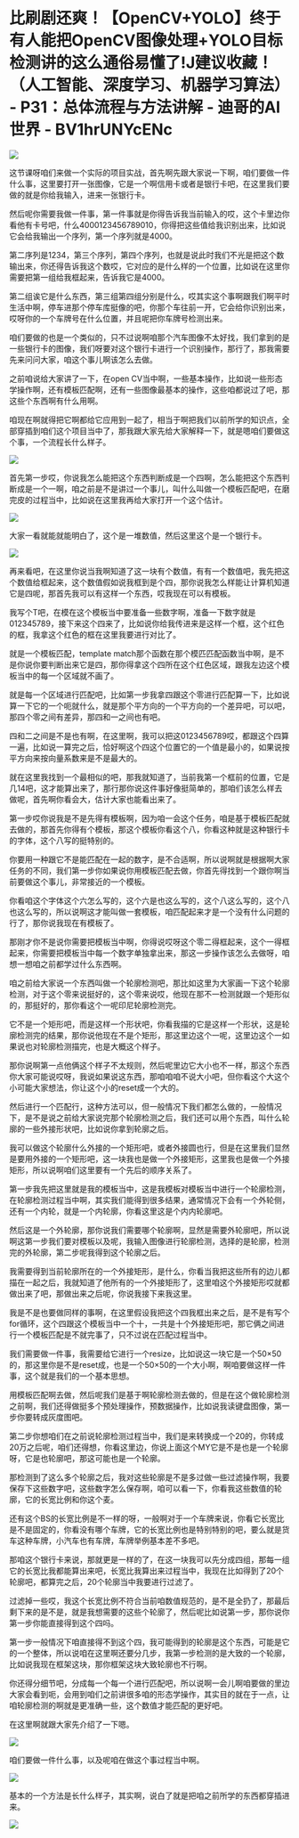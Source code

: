 # 比刷剧还爽！【OpenCV+YOLO】终于有人能把OpenCV图像处理+YOLO目标检测讲的这么通俗易懂了!J建议收藏！（人工智能、深度学习、机器学习算法） - P31：总体流程与方法讲解 - 迪哥的AI世界 - BV1hrUNYcENc

![](img/5e17838f0a50853904e01649c0096840_0.png)

这节课呀咱们来做一个实际的项目实战，首先啊先跟大家说一下啊，咱们要做一件什么事，这里要打开一张图像，它是一个啊信用卡或者是银行卡吧，在这里我们要做的就是你给我输入，进来一张银行卡。

然后呢你需要我做一件事，第一件事就是你得告诉我当前输入的哎，这个卡里边你看他有卡号吧，什么4000123456789010，你得把这些值给我识别出来，比如说它会给我输出一个序列，第一个序列就是4000。

第二序列是1234，第三个序列，第四个序列，也就是说此时我们不光是把这个数输出来，你还得告诉我这个数哎，它对应的是什么样的一个位置，比如说在这里你需要把第一组给我框起来，告诉我它是4000。

第二组诶它是什么东西，第三组第四组分别是什么，哎其实这个事啊跟我们啊平时生活中啊，停车进那个停车库挺像的吧，你那个车往前一开，它会给你识别出来，哎呀你的一个车牌号在什么位置，并且呢把你车牌号检测出来。

咱们要做的也是一个类似的，只不过说啊咱那个汽车图像不太好找，我们拿到的是一些银行卡的图像，我们呀要对这个银行卡进行一个识别操作，那行了，那我需要先来问问大家，咱这个事儿啊该怎么去做。

之前咱说给大家讲了一下，在open CV当中啊，一些基本操作，比如说一些形态学操作啊，还有模板匹配啊，还有一些图像最基本的操作，这些咱都说过了吧，那这些个东西啊有什么用啊。

咱现在啊就得把它啊都给它应用到一起了，相当于啊把我们以前所学的知识点，全部穿插到咱们这个项目当中了，那我跟大家先给大家解释一下，就是嗯咱们要做这个事，一个流程长什么样子。



![](img/5e17838f0a50853904e01649c0096840_2.png)

首先第一步哎，你说我怎么能把这个东西判断成是一个四啊，怎么能把这个东西判断成是一个一啊，咱之前是不是讲过一个事儿，叫什么叫做一个模板匹配吧，在磨完皮的过程当中，比如说在这里我再给大家打开一个这个估计。



![](img/5e17838f0a50853904e01649c0096840_4.png)

大家一看就能就能明白了，这个是一堆数值，然后这里这个是一个银行卡。

![](img/5e17838f0a50853904e01649c0096840_6.png)

再来看吧，在这里你说当我啊知道了这一块有个数值，有有一个数值吧，我先把这个数值给框起来，这个数值假如说我框到是个四，那你说我怎么样能让计算机知道它是四呢，那首先我可以有这样一个东西，哎我现在可以有模板。

我写个T吧，在模在这个模板当中要准备一些数字啊，准备一下数字就是012345789，接下来这个四来了，比如说你给我传进来是这样一个框，这个红色的框，我拿这个红色的框在这里我要进行对比了。

就是一个模板匹配，template match那个函数在那个模匹匹配函数当中啊，是不是你说你要判断出来它是四，那你得拿这个四所在这个红色区域，跟我左边这个模板当中的每一个区域就不画了。

就是每一个区域进行匹配吧，比如第一步我拿四跟这个零进行匹配算一下，比如说算一下它的一个呃就什么，就是那个平方向的一个平方向的一个差异吧，可以吧，那四个零之间有差异，那四和一之间也有吧。

四和二之间是不是也有啊，在这里啊，我可以把这0123456789哎，都跟这个四算一遍，比如说一算完之后，恰好啊这个四这个位置它的一个值是最小的，如果说按平方向来按向量系数来是不是最大的。

就在这里我找到一个最相似的吧，那我就知道了，当前我第一个框前的位置，它是几14吧，这才能算出来了，那行那你说这件事好像挺简单的，那咱们该怎么样去做呢，首先啊你看会大，估计大家也能看出来了。

第一步哎你说我是不是先得有模板啊，因为咱一会这个任务，咱是基于模板匹配就去做的，那首先你得有个模板，那这个模板你看这个八，你看这种就是这种银行卡的字体，这个八写的挺特别的。

你要用一种跟它不是能匹配在一起的数字，是不合适啊，所以说啊就是根据啊大家任务的不同，我们第一步你如果说你用模板匹配去做，你首先得找到一个跟你啊当前要做这个事儿，非常接近的一个模板。

你看咱这个字体这个六怎么写的，这个六是也这么写的，这个八这么写的，这个八也这么写的，所以说啊这才能叫做一套模板，咱匹配起来才是一个没有什么问题的行了，那你说我现在有模板了。

那刚才你不是说你需要把模板当中啊，你得说哎呀这个零二得框起来，这个一得框起来，你需要把模板当中每一个数字单独拿出来，那这一步操作该怎么去做呀，咱想一想咱之前都学过什么东西啊。

咱之前给大家说一个东西叫做一个轮廓检测吧，那比如这里为大家画一下这个轮廓检测，对于这个零来说挺好的，这个零来说哎，他现在那不一检测就跟一个矩形似的，那挺好的，那你看这个一呢印尼轮廓检测完。

它不是一个矩形吧，而是这样一个形状吧，你看我描的它是这样一个形状，这是轮廓检测完的结果，那你说他现在不是个矩形，那这里边这个一呢，这里边这个一如果说也对轮廓检测描完，也是大概这个样子。

那你说啊第一点他俩这个样子不太规则，然后呢里边它大小也不一样，那这个东西你大家可能说哎呀，我说如果说这东西，那咱咱咱不说大小吧，但你看这个大这个小可能大家想法，你让这个小的reset成一个大的。

然后进行一个匹配行，这种方法可以，但一般情况下我们都怎么做的，一般情况下，是不是说之前给大家说完那个轮廓检测之后，我们还可以用个东西，叫什么轮廓的一些外接形状吧，比如说你拿到轮廓之后。

我可以做这个轮廓什么外接的一个矩形吧，或者外接圆也行，但是在这里我们显然是要用外接的一个矩形吧，这一块我也是做一个外接矩形，这里我也是做一个外接矩形，所以说啊咱们这里要有一个先后的顺序关系了。

第一步我先把这里就是我的模板当中，这是我模板对模板当中进行一个轮廓检测，在轮廓检测过程当中啊，其实我们能得到很多结果，通常情况下会有一个外轮侧，还有一个内轮，就是一个内轮廓，你看这里这是个内内轮廓吧。

然后这是一个外轮廓，那你说我们需要哪个轮廓啊，显然是需要外轮廓吧，所以说啊这第一步我们要对模板以及呢，我输入图像进行轮廓检测，选择的是轮廓，检测完的外轮廓，第二步呢我得到这个轮廓之后。

我需要得到当前轮廓所在的一个外接矩形，是什么，你看当我把这些所有的边儿都描在一起之后，我就知道了他所有的一个外接矩形了，这里咱这个外接矩形哎就都做出来了吧，那做出来之后呢，你说我接下来我这里。

我是不是也要做同样的事啊，在这里假设我把这个四我框出来之后，是不是有写个for循环，这个四跟这个模板当中一个十，一共是十个外接矩形吧，那它俩之间进行一个模板匹配是不就完事了，只不过说在匹配过程当中。

我们需要做一件事，我需要给它进行一个resize，比如说这一块它是一个50×50的，那这里你是不是reset成，也是一个50×50的一个大小啊，啊咱要做这样一件事，这个就是我们的一个基本思想。

用模板匹配啊去做，然后呢我们是基于啊轮廓检测去做的，但是在这个做轮廓检测之前啊，我们还得做挺多个预处理操作，预数据操作，比如说我读键盘图像，第一步你要转成灰度图吧。

第二步你想咱们在之前说轮廓检测过程当中，我们是来转换成一个20的，你转成20万之后呢，咱们还得想，你看这里边，你说上面这个MY它是不是也是一个轮廓呀，它是也轮廓吧，那这可能也是一个轮廓。

那检测到了这么多个轮廓之后，我对这些轮廓是不是多过做一些过滤操作啊，我要保存下这些数字吧，这些数字怎么保存啊，咱可以看一下，你看我这些数值的轮廓，它的长宽比例和你这个麦。

还有这个BS的长宽比例是不一样的呀，一般啊对于一个车牌来说，你看它长宽比是不是固定的，你看没有哪个车牌，它的长宽比例也是特别特别的吧，要么就是货车这种车牌，小汽车也有车牌，车牌举例基本差不多吧。

那咱这个银行卡来说，那就更是一样的了，在这一块我可以先分成四组，那每一组它的长宽比我都能算出来吧，长宽比我算出来过程当中，我现在比如得到了20个轮廓吧，都算完之后，20个轮廓当中我要进行过滤了。

过滤掉一些哎，我这个长宽比例不符合当前咱数值规范的，是不是全扔了，那最后剩下来的是不是，就是我想需要的这些个轮廓了，然后呢比如说第一步，那你说你第一步你能直接得到这个四吗。

第一步一般情况下咱直接得不到这个四，我可能得到的轮廓是这个东西，可能是它的一个整体，所以说咱在这里啊还要分几步，我第一步检测的是大致的一个轮廓，比如说我现在框架这块，那你框架这块大致轮廓也不行啊。

你还得分细节吧，分成每一个每一个进行匹配吧，所以说啊一会儿啊咱要做的里边大家会看到呃，会用到咱们之前讲很多咱的形态学操作，其实目的就在于一点，让咱轮廓检测的啊就是更准确一些，这个数值才能匹配的更好吧。

在这里啊就跟大家先介绍了一下嗯。

![](img/5e17838f0a50853904e01649c0096840_8.png)

咱们要做一件什么事，以及呢咱在做这个事过程当中啊。

![](img/5e17838f0a50853904e01649c0096840_10.png)

基本的一个方法是长什么样子，其实啊，说白了就是把咱之前所学的东西都穿插进来。

![](img/5e17838f0a50853904e01649c0096840_12.png)